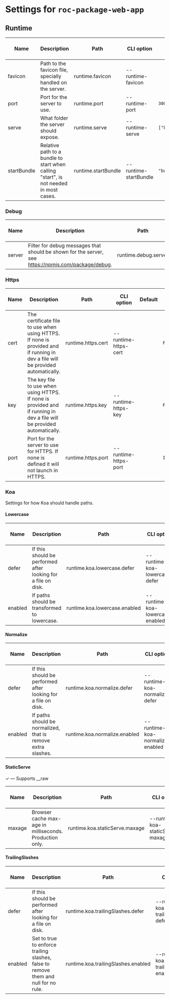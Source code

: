 # Settings for `roc-package-web-app`

## Runtime
| Name        | Description                                                                                                                    | Path                                | CLI option                            | Default                 | Type                    | Required | Can be empty | Extensions                            |
| ----------- | ------------------------------------------------------------------------------------------------------------------------------ | ----------------------------------- | ------------------------------------- | ----------------------- | ----------------------- | -------- | ------------ | ------------------------------------- |
| favicon     | Path to the favicon file, specially handled on the server.                                                                     | runtime.favicon                     | --runtime-favicon                     |                         | `String`                | No       | No           | roc-package-web-app                   |
| port        | Port for the server to use.                                                                                                    | runtime.port                        | --runtime-port                        | `3000`                  | `Integer`               | Yes      | No           | roc-package-web-app                   |
| serve       | What folder the server should expose.                                                                                          | runtime.serve                       | --runtime-serve                       | `["build/client"]`      | `Filepath / [Filepath]` | No       | Yes          | roc-package-web-app                   |
| startBundle | Relative path to a bundle to start when calling &quot;start&quot;, is not needed in most cases.                                | runtime.startBundle                 | --runtime-startBundle                 | `"build/server/app.js"` | `Filepath`              | No       | No           | roc-plugin-start, roc-package-web-app |

### Debug
| Name        | Description                                                                                                                    | Path                                | CLI option                            | Default                 | Type                    | Required | Can be empty | Extensions                            |
| ----------- | ------------------------------------------------------------------------------------------------------------------------------ | ----------------------------------- | ------------------------------------- | ----------------------- | ----------------------- | -------- | ------------ | ------------------------------------- |
| server      | Filter for debug messages that should be shown for the server, see https://npmjs.com/package/debug.                            | runtime.debug.server                | --runtime-debug-server                | `"roc:*"`               | `String`                | No       | Yes          | roc-package-web-app                   |

### Https
| Name        | Description                                                                                                                    | Path                                | CLI option                            | Default                 | Type                    | Required | Can be empty | Extensions                            |
| ----------- | ------------------------------------------------------------------------------------------------------------------------------ | ----------------------------------- | ------------------------------------- | ----------------------- | ----------------------- | -------- | ------------ | ------------------------------------- |
| cert        | The certificate file to use when using HTTPS. If none is provided and if running in dev a file will be provided automatically. | runtime.https.cert                  | --runtime-https-cert                  |                         | `Filepath`              | No       | No           | roc-package-web-app                   |
| key         | The key file to use when using HTTPS. If none is provided and if running in dev a file will be provided automatically.         | runtime.https.key                   | --runtime-https-key                   |                         | `Filepath`              | No       | No           | roc-package-web-app                   |
| port        | Port for the server to use for HTTPS. If none is defined it will not launch in HTTPS.                                          | runtime.https.port                  | --runtime-https-port                  |                         | `Integer`               | No       | No           | roc-package-web-app                   |

### Koa
Settings for how Koa should handle paths.


#### Lowercase
| Name        | Description                                                                                                                    | Path                                | CLI option                            | Default                 | Type                    | Required | Can be empty | Extensions                            |
| ----------- | ------------------------------------------------------------------------------------------------------------------------------ | ----------------------------------- | ------------------------------------- | ----------------------- | ----------------------- | -------- | ------------ | ------------------------------------- |
| defer       | If this should be performed after looking for a file on disk.                                                                  | runtime.koa.lowercase.defer         | --runtime-koa-lowercase-defer         | `true`                  | `Boolean`               | Yes      | Yes          | roc-package-web-app                   |
| enabled     | If paths should be transformed to lowercase.                                                                                   | runtime.koa.lowercase.enabled       | --runtime-koa-lowercase-enabled       | `true`                  | `Boolean`               | Yes      | Yes          | roc-package-web-app                   |

#### Normalize
| Name        | Description                                                                                                                    | Path                                | CLI option                            | Default                 | Type                    | Required | Can be empty | Extensions                            |
| ----------- | ------------------------------------------------------------------------------------------------------------------------------ | ----------------------------------- | ------------------------------------- | ----------------------- | ----------------------- | -------- | ------------ | ------------------------------------- |
| defer       | If this should be performed after looking for a file on disk.                                                                  | runtime.koa.normalize.defer         | --runtime-koa-normalize-defer         | `false`                 | `Boolean`               | Yes      | Yes          | roc-package-web-app                   |
| enabled     | If paths should be normalized, that is remove extra slashes.                                                                   | runtime.koa.normalize.enabled       | --runtime-koa-normalize-enabled       | `true`                  | `Boolean`               | Yes      | Yes          | roc-package-web-app                   |

#### StaticServe
✓ ― Supports __raw

| Name        | Description                                                                                                                    | Path                                | CLI option                            | Default                 | Type                    | Required | Can be empty | Extensions                            |
| ----------- | ------------------------------------------------------------------------------------------------------------------------------ | ----------------------------------- | ------------------------------------- | ----------------------- | ----------------------- | -------- | ------------ | ------------------------------------- |
| maxage      | Browser cache max-age in milliseconds. Production only.                                                                        | runtime.koa.staticServe.maxage      | --runtime-koa-staticServe-maxage      | `60000`                 | `Integer`               | Yes      | Yes          | roc-package-web-app                   |

#### TrailingSlashes
| Name        | Description                                                                                                                    | Path                                | CLI option                            | Default                 | Type                    | Required | Can be empty | Extensions                            |
| ----------- | ------------------------------------------------------------------------------------------------------------------------------ | ----------------------------------- | ------------------------------------- | ----------------------- | ----------------------- | -------- | ------------ | ------------------------------------- |
| defer       | If this should be performed after looking for a file on disk.                                                                  | runtime.koa.trailingSlashes.defer   | --runtime-koa-trailingSlashes-defer   | `true`                  | `Boolean`               | Yes      | Yes          | roc-package-web-app                   |
| enabled     | Set to true to enforce trailing slashes, false to remove them and null for no rule.                                            | runtime.koa.trailingSlashes.enabled | --runtime-koa-trailingSlashes-enabled | `true`                  | `Boolean`               | Yes      | Yes          | roc-package-web-app                   |

